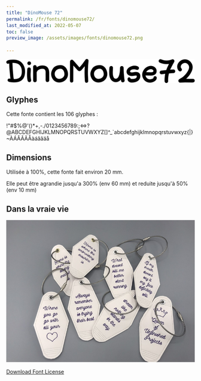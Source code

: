```yaml
---
title: "DinoMouse 72"
permalink: /fr/fonts/dinomouse72/
last_modified_at: 2022-05-07
toc: false
preview_image: /assets/images/fonts/dinomouse72.png

---
```

![DinoMouse 72](/assets/images/fonts/dinomouse72.png)

## Glyphes

Cette fonte contient les 106 glyphes :
	
!"#$%@'()*+,-./0123456789:;<=>?@ABCDEFGHIJKLMNOPQRSTUVWXYZ[\]^_`abcdefghijklmnopqrstuvwxyz{|}~ÀÁÂÃÄÅàáâãäå

## Dimensions

Utilisée à 100%, cette fonte fait environ 20 mm.

Elle peut être agrandie jusqu'a 300% (env 60 mm) et reduite jusqu'à  50% (env 10 mm)

## Dans la vraie vie
![Porte Clés](/assets/images/fonts/nick_hainley2.jpg)


[Download Font License](https://github.com/inkstitch/inkstitch/tree/main/fonts/dinompuse72/LICENSE)
